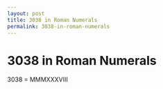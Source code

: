 ```yaml
---
layout: post
title: 3038 in Roman Numerals
permalink: 3038-in-roman-numerals
---
```


# 3038 in Roman Numerals

3038 = MMMXXXVIII
